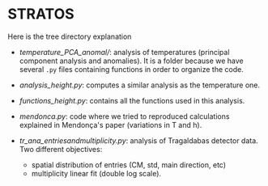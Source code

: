 # STRATOS

Here is the tree directory explanation

- *temperature_PCA_anomal/*: analysis of temperatures (principal component analysis and anomalies). 
It is a folder because we have several `.py` files containing functions in order to organize the code.

- *analysis_height.py*: computes a similar analysis as the temperature one.
- *functions_height.py*: contains all the functions used in this analysis.

- *mendonca.py*: code where we tried to reproduced calculations explained in Mendonça's paper (variations in T and h).

- *tr_ana_entriesandmultiplicity.py*: analysis of Tragaldabas detector data. Two different objectives: 
    + spatial distribution of entries (CM, std, main direction, etc) 
    + multiplicity linear fit (double log scale).

